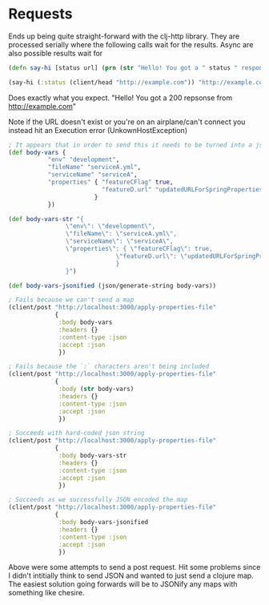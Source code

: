 # Requests

Ends up being quite straight-forward with the clj-http library. They are processed serially where the following calls wait for the results. Async are also possible results wait for 

```clojure
(defn say-hi [status url] (prn (str "Hello! You got a " status " response from " url)))

(say-hi (:status (client/head "http://example.com")) "http://example.com")
```

Does exactly what you expect. "Hello! You got a 200 repsonse from http://example.com"

Note if the URL doesn't exist or you're on an airplane/can't connect you instead hit an Execution error (UnkownHostException)

```clojure
; It appears that in order to send this it needs to be turned into a json string.
(def body-vars {
           "env" "development",
           "fileName" "serviceA.yml",
           "serviceName" "serviceA",
           "properties" { "featureCFlag" true,
                          "featureD.url" "updatedURLForSpringProperties"
                        }
           })

(def body-vars-str "{
                \"env\": \"development\",
                \"fileName\": \"serviceA.yml\",
                \"serviceName\": \"serviceA\",
                \"properties\": { \"featureCFlag\": true,
                              \"featureD.url\": \"updatedURLForSpringProperties\"
                              }
                }")

(def body-vars-jsonified (json/generate-string body-vars))

; Fails because we can't send a map
(client/post "http://localhost:3000/apply-properties-file"
             {
              :body body-vars
              :headers {}
              :content-type :json
              :accept :json
              })

; Fails because the `:` characters aren't being included
(client/post "http://localhost:3000/apply-properties-file"
             {
              :body (str body-vars)
              :headers {}
              :content-type :json
              :accept :json
              })

; Succeeds with hard-coded json string
(client/post "http://localhost:3000/apply-properties-file"
             {
              :body body-vars-str
              :headers {}
              :content-type :json
              :accept :json
              })

; Succeeds as we successfully JSON encoded the map
(client/post "http://localhost:3000/apply-properties-file"
             {
              :body body-vars-jsonified
              :headers {}
              :content-type :json
              :accept :json
              })
```

Above were some attempts to send a post request. Hit some problems since I didn't intitially think to send JSON and wanted to just send a clojure map. The easiest solution going forwards will be to JSONify any maps with something like chesire.
